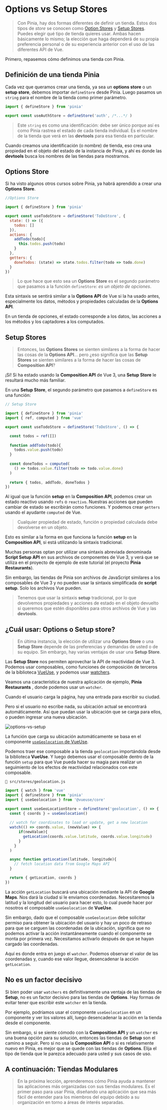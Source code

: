 # Options vs Setup Stores

>Con Pinia, hay dos formas diferentes de definir un tienda. Estos dos tipos de _store_ se conocen como [Option Stores](https://pinia.vuejs.org/core-concepts/#option-stores) y [Setup Stores](https://pinia.vuejs.org/core-concepts/#setup-stores). Puedes elegir qué tipo de tienda quieres usar. Ambas hacen básicamente lo mismo; la elección que haga dependerá de su propia preferencia personal o de su experiencia anterior con el uso de las diferentes API de Vue.

Primero, repasemos cómo definimos una tienda con Pinia.

## Definición de una tienda Pinia

Cada vez que queramos crear una tienda, ya sea un **options store** o un **setup store**, debemos importar `defineStore` desde Pinia. Luego pasamos un `string` para el nombre de la tienda como primer parámetro.

```js
import { defineStore } from 'pinia'

export const useAuthStore = defineStore('auth', /*...*/ )
```

>Este `string` es como una identificación: debe ser único porque así es como Pinia rastrea el estado de cada tienda individual. Es el nombre de la tienda que verá en las **devtools** para esa tienda en particular.

Cuando creamos una identificación (o nombre) de tienda, eso crea una propiedad en el objeto del estado de la instancia de Pinia, y ahí es donde las **devtools** busca los nombres de las tiendas para mostrarnos.

## Options Store

Si ha visto algunos otros cursos sobre Pinia, ya habrá aprendido a crear una **Options Store**.

```js
//Options Store

import { defineStore } from 'pinia'

export const useTodoStore = defineStore('ToDoStore', {
  state: () => ({
    todos: []
  }),
  actions: {
    addTodo(todo){
      this.todos.push(todo)
    }
  },
  getters: {
    doneTodos: (state) => state.todos.filter(todo => todo.done) 
  }
})
```

>Lo que hace que esto sea un **Options Store** es el segundo parámetro que pasamos a la función `defineStore`: _es un objeto de opciones_.

Esta sintaxis se sentirá similar a la **Options API** de Vue si la ha usado antes, especialmente los datos, métodos y propiedades calculadas de la **Options API**.

En un tienda de opciones, el estado corresponde a los datos, las acciones a los métodos y los captadores a los computados.

## Setup Stores

>Entonces, las **Options Stores** se sienten similares a la forma de hacer las cosas de la **Options API**... pero ¿eso significa que las **Setup Stores** se sienten similares a la forma de hacer las cosas de **Composition API**?

¡Sí! Si ha estado usando la **Composition API** de Vue 3, una **Setup Store** le resultará mucho más familiar.

En una **Setup Store**, el segundo parámetro que pasamos a `defineStore` es una función:

```js
// Setup Store

import { defineStore } from 'pinia'
import { ref, computed } from 'vue'

export const useTodoStore = defineStore('ToDoStore', () => {

  const todos = ref([])
  
  function addTodo(todo){
    todos.value.push(todo)
  }
  
  const doneTodos = computed(
    () => todos.value.filter(todo => todo.value.done)
  )
  
  return { todos, addTodo, doneTodos }
})
```

Al igual que la función **setup** en la **Composition API**, podemos crear un estado reactivo usando `refs` o `reactivo`. Nuestras acciones que pueden cambiar de estado se escribirán como funciones. Y podemos crear `getters` usando el ayudante `computed` de Vue.

>Cualquier propiedad de estado, función o propiedad calculada debe devolverse en un objeto.

Esto es similar a la forma en que funciona la función **setup** en la **Composition API**, si está utilizando la sintaxis tradicional.

Muchas personas optan por utilizar una sintaxis abreviada denominada **Script Setup API** en sus archivos de componentes de Vue 3, y verá que se utiliza en el proyecto de ejemplo de este tutorial (el proyecto **Pinia Restaurants**).

Sin embargo, las tiendas de Pinia son archivos de JavaScript similares a los composables de Vue 3 y no pueden usar la sintaxis simplificada de **script setup**. Solo los archivos Vue pueden.

>Tenemos que usar la sintaxis **setup** tradicional, por lo que devolvemos propiedades y acciones de estado en el objeto devuelto si queremos que estén disponibles para otros archivos de Vue y las **devtools**.

## ¿Cuál usar: Options o Setup store?

>En última instancia, la elección de utilizar una **Options Store** o una **Setup Store** depende de las preferencias y demandas de usted o de su equipo. Sin embargo, hay varias ventajas de usar una **Setup Store**.

Las **Setup Store** nos permiten aprovechar la API de reactividad de Vue 3. Podemos usar composables, como funciones de composición de terceros de la biblioteca [VueUse](https://vueuse.org/), y podemos usar [watchers](https://vuejs.org/guide/essentials/watchers.html).

Veamos una característica de nuestra aplicación de ejemplo, **Pinia Restaurants** , donde podemos usar un `watcher`.

Cuando el usuario carga la página, hay una entrada para escribir su ciudad.

Pero si el usuario no escribe nada, su ubicación actual se encontrará automáticamente. Así que puedan usar la ubicación que se carga para ellos, o pueden ingresar una nueva ubicación.

![options-vs-setup](./img/options-vs-setup.jpg)

La función que carga su ubicación automáticamente se basa en el componente [`useGeolocation` de VueUse](https://vueuse.org/core/useGeolocation/).

Podemos traer ese composable a la tienda `geolocation` importándola desde la biblioteca **VueUse**. Y luego debemos usar el composable dentro de la función `setup` para que Vue pueda hacer su magia para realizar un seguimiento de los efectos de reactividad relacionados con este composable.

`📄 src/stores/geolocation.js`

```js
import { watch } from 'vue'
import { defineStore } from 'pinia'
import { useGeolocation } from '@vueuse/core'

export const useGeoLocationStore = defineStore('geolocation', () => {
  const { coords } = useGeolocation()
  
  // watch for coordinates to load or update, get a new location
  watch(() => coords.value, (newValue) => {
      if(newValue){
        getLocation(coords.value.latitude, coords.value.longitude)
      }
    }
  )

  async function getLocation(latitude, longitude){
    // fetch location data from Google Maps API
  }

  return { getLocation, coords }
})
```

La acción `getLocation` buscará una ubicación mediante la API de **Google Maps**. Nos dará la ciudad si le enviamos coordenadas. Necesitaremos la latitud y la longitud del usuario para hacer esto, lo cual puede hacer por nosotros el composable `useGeolocation` de **VueUse**.

Sin embargo, dado que el composable `useGeolocation` debe solicitar permiso para obtener la ubicación del usuario y hay un poco de retraso para que se carguen las coordenadas de la ubicación, significa que no podemos activar la acción instantáneamente cuando el componente se monta por primera vez. Necesitamos activarlo después de que se hayan cargado las coordenadas.

Aquí es donde entra en juego el `watcher`. Podemos observar el valor de las coordenadas y, cuando ese valor llegue, desencadenar la acción `getLocation`.

## No es un factor decisivo

Si bien poder usar `watchers` es definitivamente una ventaja de las tiendas de **Setup**, no es un factor decisivo para las tiendas de **Options**. Hay formas de evitar tener que escribir este `watcher` en la tienda.

Por ejemplo, podríamos usar el componente `useGeolocation` en un componente y ver los valores allí, luego desencadenar la acción en la tienda desde el componente.

Sin embargo, si se siente cómodo con la **Composition API** y un `watcher` es una buena opción para su solución, entonces las tiendas de **Setup** son el camino a seguir. Pero si no usa la **Composition API** o si es relativamente nuevo en Pinia, es mejor que se quede con las tiendas de **Options**. Elija el tipo de tienda que le parezca adecuado para usted y sus casos de uso.

## A continuación: Tiendas Modulares

>En la próxima lección, aprenderemos cómo Pinia ayuda a mantener las aplicaciones más organizadas con sus tiendas modulares. Es el primer paso para usar Pinia, diseñando una aplicación que sea más fácil de entender para los miembros del equipo debido a su organización en torno a áreas de interés separadas.
